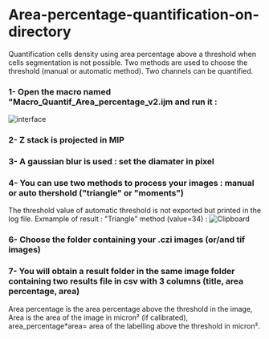 # Area-percentage-quantification-on-directory
Quantification  cells density using area percentage above a threshold when cells segmentation is not possible. Two methods are used to choose the threshold (manual or automatic method). Two channels can be quantified.

### 1- Open the macro named "Macro_Quantif_Area_percentage_v2.ijm and run it :
![interface](https://user-images.githubusercontent.com/41480459/228158116-d758b401-a873-45f5-ac9c-869ae67a495a.jpg)
### 2- Z stack is projected in MIP 
### 3- A gaussian blur is used : set the diamater in pixel
### 4- You can use two methods to process your images : manual or auto thershold  ("triangle" or "moments")
The threshold value of automatic threshold is not exported but printed in the log file.
Exmample of result : "Triangle" method (value=34) :
![Clipboard](https://user-images.githubusercontent.com/41480459/228169425-96cd1521-8432-4a5f-ba3f-92a011cec6d2.jpg)

### 6- Choose the folder containing your .czi images (or/and tif images)
### 7- You will obtain a result folder in the same image folder containing two results file in csv with 3 columns (title, area percentage, area) 
Area percentage is the area percentage above the threshold in the image, Area is the area of the image in micron² (if calibrated), area_percentage*area= area of the labelling above the threshold in micron².


